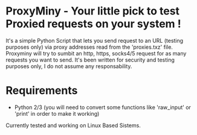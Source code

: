 # ProxyMiny - Your little pick to test Proxied requests on your system !
It's a simple Python Script that lets you send request to an URL (testing purposes only) via proxy addresses read from the 'proxies.txz' file. Proxyminy will try to sumbit an http, https, socks4/5 request for as many requests you want to send.
It's been written for security and testing purposes only, I do not assume any responsability.

# Requirements
- Python 2/3 (you will need to convert some functions like 'raw_input' or 'print' in order to make it working)

Currently tested and working on Linux Based Sistems.

